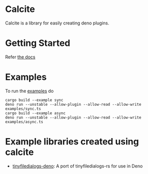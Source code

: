 # Calcite
Calcite is a library for easily creating deno plugins.

# Getting Started
Refer [the docs](https://github.com/Srinivasa314/calcite/tree/master/docs)

# Examples
To run the [examples](https://github.com/Srinivasa314/calcite/tree/master/examples) do
```
cargo build --example sync
deno run --unstable --allow-plugin --allow-read --allow-write examples/sync.ts
cargo build --example async
deno run --unstable --allow-plugin --allow-read --allow-write examples/async.ts
```

# Example libraries created using calcite
* [tinyfiledialogs-deno](https://github.com/Srinivasa314/tinyfiledialogs-deno/): A port of tinyfiledialogs-rs for use in Deno
